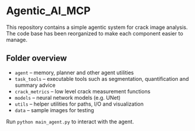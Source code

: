 # Agentic_AI_MCP

This repository contains a simple agentic system for crack image analysis.  
The code base has been reorganized to make each component easier to manage.

## Folder overview

- `agent` – memory, planner and other agent utilities
- `task_tools` – executable tools such as segmentation, quantification and summary advice
- `crack_metrics` – low level crack measurement functions
- `models` – neural network models (e.g. UNet)
- `utils` – helper utilities for paths, I/O and visualization
- `data` – sample images for testing

Run `python main_agent.py` to interact with the agent.
